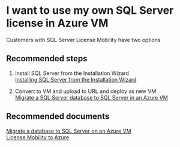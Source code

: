 <properties
	pageTitle="I want to use my own SQL Server license in Azure VM"
	description="I want to use my own SQL Server license in Azure VM"
	service="microsoft.classiccompute"
	resource="virtualmachines"
	authors="michco"
	displayOrder="28"
	selfHelpType="resource"
	supportTopicIds=""
	resourceTags="WindowsSQL"
	productPesIds="14749"
	cloudEnvironments="public, Fairfax"
	articleId="b0c5b360-a675-424d-b438-d4914072dfad"
	ownershipId="Compute_ComputePlatform"
/>
    
# I want to use my own SQL Server license in Azure VM
Customers with SQL Server License Mobility have two options

## **Recommended steps**
1. Install SQL Server from the Installation Wizard<br>
[Installing SQL Server from the Installation Wizard](https://aka.ms/installsql2014)

2. Convert to VM and upload to URL and deploy as new VM<br>
[Migrate a SQL Server database to SQL Server in an Azure VM](https://azure.microsoft.com/documentation/articles/virtual-machines-windows-migrate-sql/#convert-to-vm-and-upload-to-url-and-deploy-as-new-vm)

## **Recommended documents**
[Migrate a database to SQL Server on an Azure VM](https://azure.microsoft.com/documentation/articles/virtual-machines-windows-migrate-sql/)<br>
[License Mobility to Azure](https://azure.microsoft.com/pricing/license-mobility/)